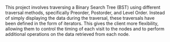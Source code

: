 This project involves traversing a Binary Search Tree (BST) using different traversal methods, specifically Preorder, Postorder, and Level Order. Instead of simply displaying the data during the traversal, these traversals have been defined in 
the form of iterators. This gives the client more flexibility, allowing them to control the timing of each visit to the nodes and to perform additional operations on the data retrieved from each node.
